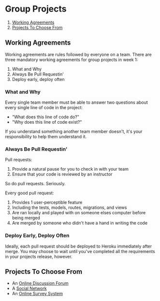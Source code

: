# Group Projects
1. [Working Agreements](#working-agreements)
1. [Projects To Choose From](#projects-to-choose-from)

## Working Agreements
Working agreements are rules followed by everyone on a team. There are three
mandatory working agreements for group projects in week 1:

1. What and Why
1. Always Be Pull Requestin'
1. Deploy early, deploy often

### What and Why
Every single team member must be able to answer two questions about every
single line of code in the project:

  * "What does this line of code do?"
  * "Why does this line of code exist?"

If you understand something another team member doesn't, it's your
responsibility to help them understand it.

### Always Be Pull Requestin'
Pull requests:
1. Provide a natural pause for you to check in with your team
1. Ensure that your code is reviewed by an instructor

So do pull requests. Seriously.

Every good pull request:
1. Provides 1 user-perceptible feature
1. Including the tests, models, routes, migrations, and views
1. Are ran locally and played with on someone elses computer before being merged
1. Are merged by someone who didn't have a hand in writing the code


### Deploy Early, Deploy Often
Ideally, each pull request should be deployed to Heroku immediately after merge.
You may choose to wait until you've completed all the requirements in your
projects release, however.

## Projects To Choose From

* An [Online Discussion Forum](group-projects/online-discussion-forum.md)
* A [Social Network](group-projects/social-network.md)
* An [Online Survey System](group-projects/survey-system.md)
